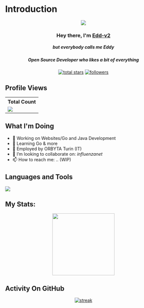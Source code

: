 # Introduction

<p align="center">
<img src="https://readme-typing-svg.demolab.com/?lines=Think%20freely%20:%20create,%20disrupt,%20and evolve.%20;Claim%20the%20impossible;1+%2B%20years%20of%20coding%20experience&font=Fira%20Code&center=true&width=700&height=45&color=fff53a&vCenter=true&pause=1000&size=25" /></a>
</p>

<h3 align="center">Hey there, I'm <a href="https://github.com/Edd-v2">Edd-v2</a></h3>
<h5 align="center">but everybody calls me Eddy</h5>
<h5 align="center">Open Source Developer who likes a bit of everything</h5>
<!--<img src="https://cultofthepartyparrot.com/parrots/hd/60fpsparrot.gif" width="25" height="25"/> -->
<p align="center">
  <!--
  <a href="https://discord.gg/V2QxwJkbMn"><img alt="Followers" title="Followers" src="https://img.shields.io/badge/-Cheap Followers-7289DA?style=for-the-badge&logo=discord&logoColor=white"/></a>
  <a href="https://discord.gg/79ucHtZn5w"><img alt="Discord" title="Discord" src="https://img.shields.io/badge/-Discord-7289DA?style=for-the-badge&logo=discord&logoColor=white"/></a>
  <a href="https://www.youtube.com/c/Thinkright20"><img alt="Youtube" title="Youtube" src="https://img.shields.io/badge/-Youtube-FF0000?style=for-the-badge&logo=youtube&logoColor=white"/></a>
-->
<a href="https://github.com/Edd-v2?tab=repositories&sort=stargazers">
    <img alt="total stars" title="Total stars on GitHub" src="https://custom-icon-badges.demolab.com/github/stars/Edd-v2?color=B8B92B&style=for-the-badge&labelColor=959532&logo=star"/></a>
   <a href="https://github.com/Edd-v2"><img alt="followers" title="Follow me on Github" src="https://img.shields.io/github/followers/Edd-v2?color=236ad3&style=for-the-badge&logo=github&label=Follow"/></a>

 </p>
 
## Profile Views


  <table>
    <tr>
      <!-- <th>Profile Views</th> -->
      <th>Total Count</th>
    </tr>
    <tr>
      <!-- <td>
        <div align="center">
          <a href="https://github.com/Edd-v2"><img src="https://github.com/Edd-v2.png" alt="@Edd-v2" width="52" /></a>
          <br />
          <a align="center" href="https://github.com/Edd-v2"><b>Edd-v2</b></a>
        </b>
      </td> -->
      <!-- Profile Views -->
      <td>
         <a href="https://github.com/Edd-v2"> <img src="https://komarev.com/ghpvc/?username=Edd-v2&style=for-the-badge&color=brightgreen"> </a>
      </td>
    </tr>
  </table>

## What I'm Doing

- 🔭 Working on Websites/Go and Java Development
- 🌱 Learning Go & more
- 🌱 Employed by ORBYTA Turin (IT)
- 👯 I’m looking to collaborate on: *influenzanet*
-  📫 How to reach me: .. (WIP) 
## Languages and Tools

<p align="left"> <a href="https://github.com/Edd-v2"><img src="https://skillicons.dev/icons?i=go,java,spring,angular,ts,js,html,idea,vscode,jenkins,rabbitmq,hibernate,github,mongodb,postgres,aws,docker,linux,py,azure,bitbucket,figma"> </a> </p>

## My Stats:
<p align="center">
<img height="200px" src="https://github-readme-stats.vercel.app/api?username=Edd-v2&hide_border=true&show_icons=true&count_private=true&theme=gruvbox&bg_color=151515">
</p>

## Activity On GitHub

<p align="center">
  <a href="https://github.com/Edd-v2">      
<img title="stats" alt="streak" src="https://github-readme-streak-stats.herokuapp.com/?user=Edd-v2&theme=dark&hide_border=true&stroke=f53b3b"/>
</a>
  
</p>



<!--
  <p align="left">
     <a href="https://github.com/Thinkright20/Profile-Badges"><img width="278" src="https://denvercoder1-github-readme-stats.vercel.app/api/pin/?username=thinkright20&repo=Profile-Badges&theme=react&bg_color=1F222E&title_color=F8D866&hide_border=true&icon_color=F8D866&show_icons=false" alt="github-readme-streak-stats"></a>
    <a href="https://github.com/Thinkright20/IP-Finder"><img width="278" src="https://denvercoder1-github-readme-stats.vercel.app/api/pin/?username=Thinkright20&repo=IP-Finder&theme=react&bg_color=1F222E&title_color=F8D866&hide_border=true&icon_color=F8D866&show_icons=false" alt="github-readme-streak-stats"></a>
   <a href="https://github.com/ChatCool-Inc/chatcool"><img width="278" src="https://denvercoder1-github-readme-stats.vercel.app/api/pin/?username=ChatCool-Inc&repo=chatcool&theme=react&bg_color=1F222E&title_color=F8D866&hide_border=true&icon_color=F8D866&show_icons=false" alt="github-readme-streak-stats"></a>
  </p>
 -->

